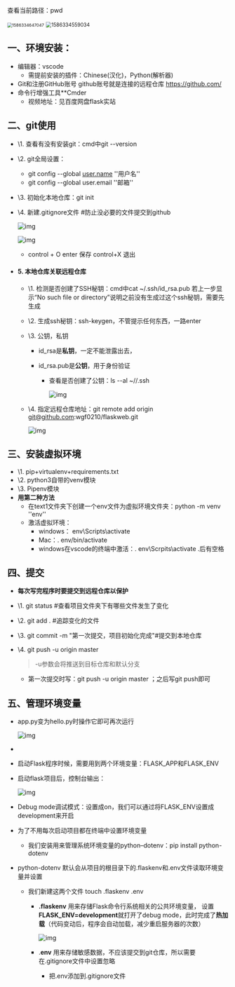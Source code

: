  查看当前路径：pwd

<img src="C:\Users\ASUS\AppData\Roaming\Typora\typora-user-images\1586334647047.png" alt="1586334647047" style="zoom: 67%;" />

<img src="C:\Users\ASUS\AppData\Roaming\Typora\typora-user-images\1586334559034.png" alt="1586334559034" style="zoom: 80%;" />



## **一、环境安装：**

- 编辑器：vscode
  - 需提前安装的插件：Chinese(汉化)，Python(解析器)
- Git和注册GitHub账号
  github账号就是连接的远程仓库 ​https://github.com/
- 命令行增强工具**Cmder
  - 视频地址：见百度网盘flask实站

## **二、git使用**

- \1. 查看有没有安装git：cmd中git --version

- \2. git全局设置：

  - git config --global [user.name](http://user.name)  ''用户名''
  - git config --global user.email  ''邮箱''

- \3. 初始化本地仓库：git init

- \4. 新建.gitignore文件 #防止没必要的文件提交到github

  ![img](https://img.mubu.com/document_image/c68e76bd-a58d-4404-8b98-1db493e285fe-2795891.jpg)

  ![img](https://img.mubu.com/document_image/cb20c4ec-7f30-4f15-9239-37a3311a6c09-2795891.jpg)

  - control + O enter 保存 control+X 退出

- #### **5. 本地仓库关联远程仓库**

  - \1. 检测是否创建了SSH秘钥：cmd中cat ~/.ssh/id_rsa.pub
    若上一步显示“No such file or directory”说明之前没有生成过这个ssh秘钥，需要先生成

  - \2. 生成ssh秘钥：ssh-keygen，不管提示任何东西，一路enter

  - \3. 公钥，私钥

    - id_rsa是**私钥**，一定不能泄露出去，

    - id_rsa.pub是**公钥**，用于身份验证

      - 查看是否创建了公钥：ls --al ~//.ssh

        ![img](https://img.mubu.com/document_image/a0e14ab6-c4cb-404c-bc56-f685aac7c740-2795891.jpg)

  - \4. 指定远程仓库地址：git remote add origin git@github.com:wgf0210/flaskweb.git

    ![img](https://img.mubu.com/document_image/64f24387-fafc-47fd-ac4e-ee3399486acb-2795891.jpg)

## **三、安装虚拟环境**

- \1. pip+virtualenv+requirements.txt
- \2. python3自带的venv模块
- \3. Pipenv模块
- **用第二种方法**
  - 在text1文件夹下创建一个env文件为虚拟环境文件夹：python -m venv ''env''
  - 激活虚拟环境：
    - windows： env\Scripts\activate
    - Mac：. env/bin/activate
    - windows在vscode的终端中激活：. env\\Scrpits\\activate
      .后有空格

## **四、提交**

- **每次写完程序时要提交到远程仓库以保护**

- \1. git status #查看项目文件夹下有哪些文件发生了变化

- \2. git add . #追踪变化的文件

- \3. git commit -m "第一次提交，项目初始化完成"#提交到本地仓库

- \4. git push -u origin master

  > -u参数会将推送到目标仓库和默认分支

  - 第一次提交时写：git push -u origin master ；之后写git push即可

## **五、管理环境变量**

- app.py变为hello.py时操作它即可再次运行

  ![img](https://img.mubu.com/document_image/ccd6c2cb-4bdf-4434-994f-b14508f0d225-2795891.jpg)

- 

- 启动Flask程序时候，需要用到两个环境变量：FLASK_APP和FLASK_ENV

- 启动flask项目后，控制台输出：

  ![img](https://img.mubu.com/document_image/e5376e8a-eadb-4be8-94c7-61e4afc59ba3-2795891.jpg)

- Debug mode调试模式：设置成on，我们可以通过将FLASK_ENV设置成development来开启

- 为了不用每次启动项目都在终端中设置环境变量

  - 我们安装用来管理系统环境变量的python–dotenv：pip install python-dotenv

- python-dotenv 默认会从项目的根目录下的.flaskenv和.env文件读取环境变量并设置

  - 我们新建这两个文件 touch .flaskenv .env

    - **.flaskenv** 用来存储Flask命令行系统相关的公共环境变量， 设置 **FLASK_ENV=development**就打开了debug mode，此时完成了**热加载**（代码变动后，程序会自动加载，减少重启服务器的次数）

      ![img](https://img.mubu.com/document_image/5bb01bbf-4763-4c1c-80a2-c9588b859bed-2795891.jpg)

    - .**env** 用来存储敏感数据，不应该提交到git仓库，所以需要在.gitignore文件中设置忽略

      - 把.env添加到.gitignore文件